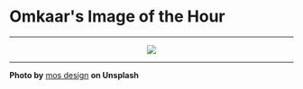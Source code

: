 # Omkaar's Image of the Hour

---

<div align="center">

<a href="https://unsplash.com/photos/nighttime-view-of-a-bustling-city-street-in-japan-_vJFrYtwzQE">
  <img src="https://images.unsplash.com/photo-1750365866509-8e1f1cac473e?crop=entropy&cs=tinysrgb&fit=max&fm=jpg&ixid=M3w3NjA2Nzh8MHwxfHJhbmRvbXx8fHx8fHx8fDE3NTI1MDE2MDB8&ixlib=rb-4.1.0&q=80&w=1080" style="max-width:100%; height:auto;">
</a>



</div>

---

**Photo by** [mos design](https://unsplash.com/@mosdesign) **on Unsplash**
